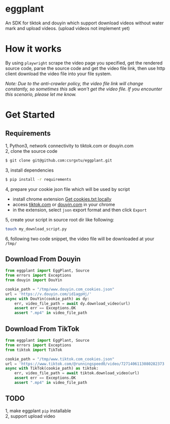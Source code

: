 # eggplant
An SDK for tiktok and douyin which support download videos without water mark and upload videos. (upload videos not implement yet)

# How it works
By using `playwright` scrape the video page you specified, get the rendered source code, parse the source code and get the video file link, then use http client download the video file into your file system.  

*Note: Due to the anti-crawler policy, the video file link will change constantly, so sometimes this sdk won't get the video file. If you encounter this scenario, please let me know.*

# Get Started
## Requirements
1, Python3, network connectivity to tiktok.com or douyin.com  
2, clone the source code
```Bash
$ git clone git@github.com:csrgxtu/eggplant.git
```
3, install dependencies
```Bash
$ pip install -r requirements
```
4, prepare your cookie json file which will be used by script  
  * install chrome extension [Get cookies.txt locally](https://chromewebstore.google.com/detail/get-cookiestxt-locally/cclelndahbckbenkjhflpdbgdldlbecc?pli=1)
  * access [tiktok.com](tiktok.com) or [douyin.com](douyin.com) in your chrome
  * in the extension, select `json` export format and then click `Export`  

5, create your script in source root dir like following:
```Bash
touch my_download_script.py
```
6, following two code snippet, the video file will be downloaded at your `/tmp/`

## Download From Douyin
```Python
from eggplant import EggPlant, Source
from errors import Exceptions
from douyin import DouYin

cookie_path = "/tmp/www.douyin.com_cookies.json"
url = 'https://v.douyin.com/id1agpHj/'
async with DouYin(cookie_path) as dy:
    err, video_file_path = await dy.download_video(url)
    assert err == Exceptions.OK
    assert ".mp4" in video_file_path
```

## Download From TikTok
```Python
from eggplant import EggPlant, Source
from errors import Exceptions
from tiktok import TikTok

cookie_path = "/tmp/www.tiktok.com_cookies.json"
url = 'https://www.tiktok.com/@runningspeed0/video/7271406113080282373'
async with TikTok(cookie_path) as tiktok:
    err, video_file_path = await tiktok.download_video(url)
    assert err == Exceptions.OK
    assert ".mp4" in video_file_path
```

## TODO
1, make eggplant `pip` installable  
2, support upload video
